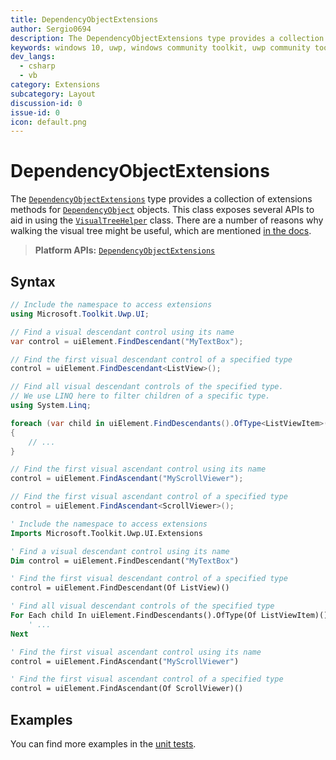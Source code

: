 ```yaml
---
title: DependencyObjectExtensions
author: Sergio0694
description: The DependencyObjectExtensions type provides a collection of extensions methods for DependencyObject objects to aid in using the VisualTreeHelper class.
keywords: windows 10, uwp, windows community toolkit, uwp community toolkit, uwp toolkit, Visual Tree, extensions
dev_langs:
  - csharp
  - vb
category: Extensions
subcategory: Layout
discussion-id: 0
issue-id: 0
icon: default.png
---
```


# DependencyObjectExtensions

The [`DependencyObjectExtensions`](/dotnet/api/microsoft.toolkit.uwp.ui.DependencyObjectExtensions) type provides a collection of extensions methods for [`DependencyObject`](/uwp/api/windows.ui.xaml.dependencyobject) objects. This class exposes several APIs to aid in using the [`VisualTreeHelper`](/uwp/api/Windows.UI.Xaml.Media.VisualTreeHelper) class. There are a number of reasons why walking the visual tree might be useful, which are mentioned [in the docs](/uwp/api/windows.ui.xaml.media.visualtreehelper?#traversing-a-visual-tree).

> **Platform APIs:** [`DependencyObjectExtensions`](/dotnet/api/microsoft.toolkit.uwp.ui.DependencyObjectExtensions)

## Syntax

```csharp
// Include the namespace to access extensions
using Microsoft.Toolkit.Uwp.UI;

// Find a visual descendant control using its name
var control = uiElement.FindDescendant("MyTextBox");

// Find the first visual descendant control of a specified type
control = uiElement.FindDescendant<ListView>();

// Find all visual descendant controls of the specified type.
// We use LINQ here to filter children of a specific type.
using System.Linq;

foreach (var child in uiElement.FindDescendants().OfType<ListViewItem>())
{
    // ...
}

// Find the first visual ascendant control using its name
control = uiElement.FindAscendant("MyScrollViewer");

// Find the first visual ascendant control of a specified type
control = uiElement.FindAscendant<ScrollViewer>();
```

```vb
' Include the namespace to access extensions
Imports Microsoft.Toolkit.Uwp.UI.Extensions

' Find a visual descendant control using its name
Dim control = uiElement.FindDescendant("MyTextBox")

' Find the first visual descendant control of a specified type
control = uiElement.FindDescendant(Of ListView)()

' Find all visual descendant controls of the specified type
For Each child In uiElement.FindDescendants().OfType(Of ListViewItem)()
    ' ...
Next

' Find the first visual ascendant control using its name
control = uiElement.FindAscendant("MyScrollViewer")

' Find the first visual ascendant control of a specified type
control = uiElement.FindAscendant(Of ScrollViewer)()
```

## Examples

You can find more examples in the [unit tests](https://github.com/windows-toolkit/WindowsCommunityToolkit/tree/rel/7.1.0/UnitTests).
